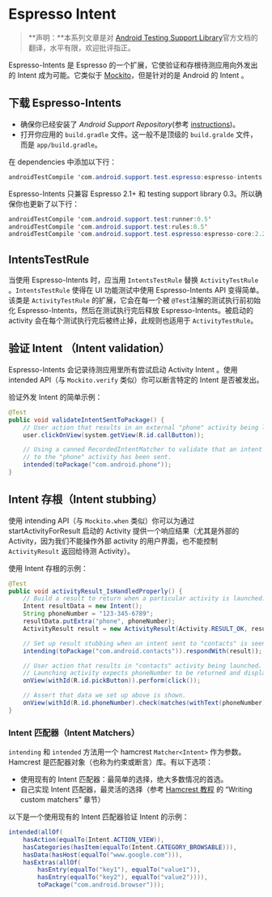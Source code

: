 # Espresso Intent 

> **声明：**本系列文章是对 [Android Testing Support Library](https://google.github.io/android-testing-support-library/docs/espresso/index.html)官方文档的翻译，水平有限，欢迎批评指正。

Espresso-Intents 是 Espresso 的一个扩展，它使验证和存根待测应用向外发出的 Intent 成为可能。它类似于 [Mockito](http://mockito.org/)，但是针对的是 Android 的 Intent 。

下载 Espresso-Intents
-------------------

* 确保你已经安装了 *Android Support Repository*(参考 [instructions](https://google.github.io/android-testing-support-library/downloads/index.html))。
* 打开你应用的 `​build.gradle`​ 文件。这一般不是顶级的 `​build.gralde`​ 文件，而是 `​app/build.gradle`​。

在 dependencies 中添加以下行：

```java
androidTestCompile 'com.android.support.test.espresso:espresso-intents:2.2.2'
```

Espresso-Intents 只兼容 Espresso 2.1+ 和 testing support library 0.3。所以确保你也更新了以下行：

```java
androidTestCompile 'com.android.support.test:runner:0.5'
androidTestCompile 'com.android.support.test:rules:0.5'
androidTestCompile 'com.android.support.test.espresso:espresso-core:2.2.2'
```

IntentsTestRule
---------------

 当使用 Espresso-Intents 时，应当用 `​IntentsTestRule`​ 替换 `​ActivityTestRule`​。`IntentsTestRule`​ 使得在 UI 功能测试中使用 Espresso-Intents API 变得简单。该类是 `​ActivityTestRule`​ 的扩展，它会在每一个被 `​@Test`​ 注解的测试执行前初始化 Espresso-Intents，然后在测试执行完后释放 Espresso-Intents。被启动的 activity 会在每个测试执行完后被终止掉，此规则也适用于 `​ActivityTestRule`​。

验证 Intent （Intent validation）
-----------------------

Espresso-Intents 会记录待测应用里所有尝试启动 Activity  Intent 。使用 intended API（与 `​Mockito.verify`​ 类似）你可以断言特定的 Intent 是否被发出。

验证外发 Intent 的简单示例：

```java
@Test
public void validateIntentSentToPackage() {
    // User action that results in an external "phone" activity being launched.
    user.clickOnView(system.getView(R.id.callButton));

    // Using a canned RecordedIntentMatcher to validate that an intent resolving
    // to the "phone" activity has been sent.
    intended(toPackage("com.android.phone"));
}
```

 Intent 存根（Intent stubbing）
---------------------

使用 intending API（与 `​Mockito.when`​ 类似）你可以为通过 startActivityForResult 启动的 Activity 提供一个响应结果（尤其是外部的 Activity，因为我们不能操作外部 activity 的用户界面，也不能控制 `​ActivityResult`​ 返回给待测 Activity）。

使用 Intent 存根的示例：

```java
@Test
public void activityResult_IsHandledProperly() {
    // Build a result to return when a particular activity is launched.
    Intent resultData = new Intent();
    String phoneNumber = "123-345-6789";
    resultData.putExtra("phone", phoneNumber);
    ActivityResult result = new ActivityResult(Activity.RESULT_OK, resultData);

    // Set up result stubbing when an intent sent to "contacts" is seen.
    intending(toPackage("com.android.contacts")).respondWith(result));

    // User action that results in "contacts" activity being launched.
    // Launching activity expects phoneNumber to be returned and displays it on the screen.
    onView(withId(R.id.pickButton)).perform(click());

    // Assert that data we set up above is shown.
    onView(withId(R.id.phoneNumber).check(matches(withText(phoneNumber)));
}
```

###  Intent 匹配器（Intent Matchers）

`​intending`​ 和 `​intended`​ 方法用一个 hamcrest `​Matcher<Intent>`​ 作为参数。 Hamcrest 是匹配器对象（也称为约束或断言）库。有以下选项：

* 使用现有的 Intent 匹配器：最简单的选择，绝大多数情况的首选。
* 自己实现 Intent 匹配器，最灵活的选择（参考 [Hamcrest 教程](http://code.google.com/p/hamcrest/wiki/Tutorial) 的 “Writing custom matchers” 章节）

以下是一个使用现有的 Intent 匹配器验证 Intent 的示例：

```java
intended(allOf(
    hasAction(equalTo(Intent.ACTION_VIEW)),
    hasCategories(hasItem(equalTo(Intent.CATEGORY_BROWSABLE))),
    hasData(hasHost(equalTo("www.google.com"))),
    hasExtras(allOf(
        hasEntry(equalTo("key1"), equalTo("value1")),
        hasEntry(equalTo("key2"), equalTo("value2")))),
        toPackage("com.android.browser")));
```
